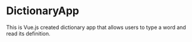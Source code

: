 # DictionaryApp
 This is Vue.js created dictionary app that allows users to type a word and read its definition.
